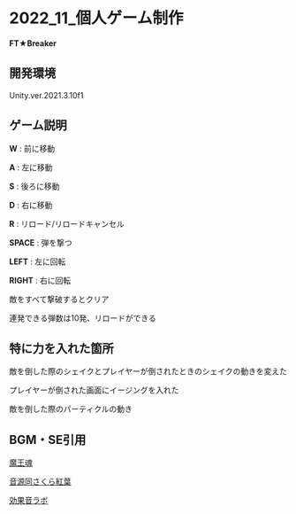 # 2022_11_個人ゲーム制作

**FT★Breaker**

## 開発環境
Unity.ver.2021.3.10f1

## ゲーム説明

**W** : 前に移動

**A** : 左に移動

**S** : 後ろに移動

**D** : 右に移動

**R** : リロード/リロードキャンセル

**SPACE** : 弾を撃つ

**LEFT** : 左に回転

**RIGHT** : 右に回転

敵をすべて撃破するとクリア

連発できる弾数は10発、リロードができる

## 特に力を入れた箇所

敵を倒した際のシェイクとプレイヤーが倒されたときのシェイクの動きを変えた

プレイヤーが倒された画面にイージングを入れた

敵を倒した際のパーティクルの動き

## BGM・SE引用
[魔王魂](https://maou.audio/bgm_cyber21/)

[音源同さくら紅葉](https://music.yukizakura.net/free/all_bgm.html)

[効果音ラボ](https://soundeffect-lab.info/sound/button/)

